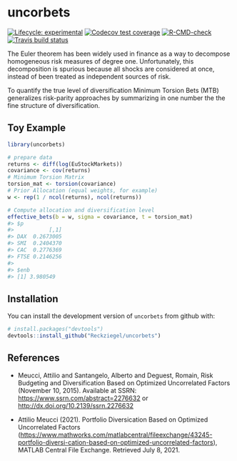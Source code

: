 
<!-- README.md is generated from README.Rmd. Please edit that file -->

# uncorbets

<!-- badges: start -->

[![Lifecycle:
experimental](https://img.shields.io/badge/lifecycle-experimental-orange.svg)](https://lifecycle.r-lib.org/articles/stages.html#experimental)
[![Codecov test
coverage](https://codecov.io/gh/Reckziegel/uncorbets/branch/main/graph/badge.svg)](https://codecov.io/gh/Reckziegel/uncorbets?branch=main)
[![R-CMD-check](https://github.com/Reckziegel/uncorbets/workflows/R-CMD-check/badge.svg)](https://github.com/Reckziegel/uncorbets/actions)
[![Travis build
status](https://travis-ci.com/Reckziegel/uncorbets.svg?branch=main)](https://travis-ci.com/Reckziegel/uncorbets)
<!-- badges: end -->

The Euler theorem has been widely used in finance as a way to decompose
homogeneous risk measures of degree one. Unfortunately, this
decomposition is spurious because all shocks are considered at once,
instead of been treated as independent sources of risk.

To quantify the true level of diversification Minimum Torsion Bets (MTB)
generalizes risk-parity approaches by summarizing in one number the the
fine structure of diversification.

## Toy Example

``` r
library(uncorbets)

# prepare data
returns <- diff(log(EuStockMarkets))
covariance <- cov(returns)
# Minimum Torsion Matrix
torsion_mat <- torsion(covariance)
# Prior Allocation (equal weights, for example)
w <- rep(1 / ncol(returns), ncol(returns))

# Compute allocation and diversification level
effective_bets(b = w, sigma = covariance, t = torsion_mat)
#> $p
#>           [,1]
#> DAX  0.2673005
#> SMI  0.2404370
#> CAC  0.2776369
#> FTSE 0.2146256
#> 
#> $enb
#> [1] 3.980549
```

## Installation

You can install the development version of `uncorbets` from github with:

``` r
# install.packages("devtools")
devtools::install_github("Reckziegel/uncorbets")
```

## References

-   Meucci, Attilio and Santangelo, Alberto and Deguest, Romain, Risk
    Budgeting and Diversification Based on Optimized Uncorrelated
    Factors (November 10, 2015). Available at SSRN:
    <https://www.ssrn.com/abstract=2276632> or
    <http://dx.doi.org/10.2139/ssrn.2276632>

-   Attilio Meucci (2021). Portfolio Diversication Based on Optimized
    Uncorrelated Factors
    (<https://www.mathworks.com/matlabcentral/fileexchange/43245-portfolio-diversi-cation-based-on-optimized-uncorrelated-factors>),
    MATLAB Central File Exchange. Retrieved July 8, 2021.
